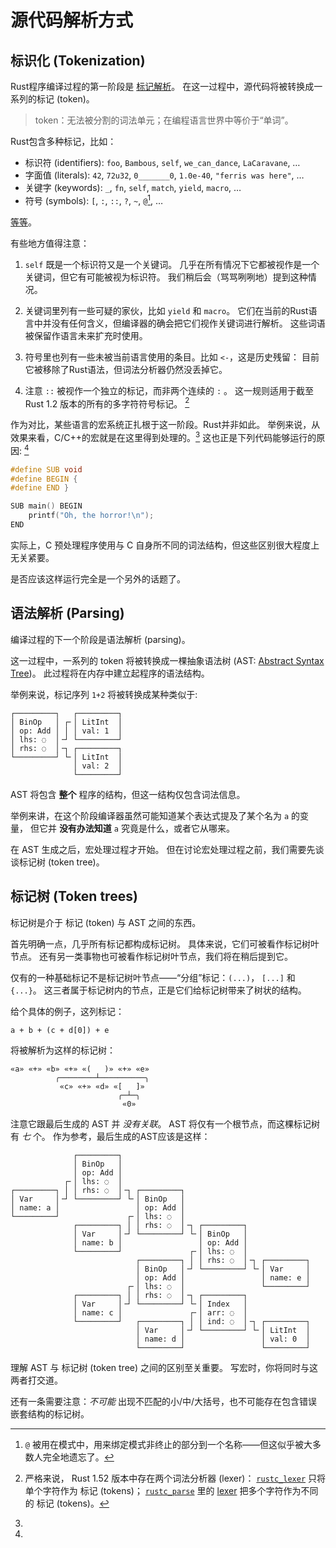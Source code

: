 <!-- toc -->

# 源代码解析方式

## 标识化 (Tokenization)

Rust程序编译过程的第一阶段是 [标记解析][tokenization]。
在这一过程中，源代码将被转换成一系列的标记 (token)。

> token：无法被分割的词法单元；在编程语言世界中等价于“单词”。

Rust包含多种标记，比如：

* 标识符 (identifiers): `foo`, `Bambous`, `self`, `we_can_dance`, `LaCaravane`, …
* 字面值 (literals): `42`, `72u32`, `0_______0`, `1.0e-40`, `"ferris was here"`, …
* 关键字 (keywords): `_`, `fn`, `self`, `match`, `yield`, `macro`, …
* 符号   (symbols): `[`, `:`, `::`, `?`, `~`, `@`[^wither-at], …

[等等](https://doc.rust-lang.org/stable/reference/macros-by-example.html#metavariables)。

有些地方值得注意：

1. `self` 既是一个标识符又是一个关键词。
几乎在所有情况下它都被视作是一个关键词，但它有可能被视为标识符。
我们稍后会（骂骂咧咧地）提到这种情况。

2. 关键词里列有一些可疑的家伙，比如 `yield` 和 `macro`。
它们在当前的Rust语言中并没有任何含义，但编译器的确会把它们视作关键词进行解析。
这些词语被保留作语言未来扩充时使用。

3. 符号里也列有一些未被当前语言使用的条目。比如 `<-`，这是历史残留：
目前它被移除了Rust语法，但词法分析器仍然没丢掉它。

4. 注意 `::` 被视作一个独立的标记，而非两个连续的 `:` 。
这一规则适用于截至 Rust 1.2 版本的所有的多字符符号标记。
[^two-lexers]

[^wither-at]: `@` 被用在模式中，用来绑定模式非终止的部分到一个名称——但这似乎被大多数人完全地遗忘了。

[^two-lexers]: 严格来说， Rust 1.52 版本中存在两个词法分析器 (lexer)：
[`rustc_lexer`] 只将单个字符作为 标记 (tokens)；
[`rustc_parse`] 里的 [lexer] 把多个字符作为不同的 标记 (tokens)。

作为对比，某些语言的宏系统正扎根于这一阶段。Rust并非如此。
举例来说，从效果来看，C/C++的宏就是在这里得到处理的。[^lies-damn-lies-cpp]
这也正是下列代码能够运行的原因:
[^cpp-it-seemed-like-a-good-idea-at-the-time]

```c
#define SUB void
#define BEGIN {
#define END }

SUB main() BEGIN
    printf("Oh, the horror!\n");
END
```

[^lies-damn-lies-cpp]: 
实际上，C 预处理程序使用与 C 自身所不同的词法结构，但这些区别很大程度上无关紧要。

[^cpp-it-seemed-like-a-good-idea-at-the-time]: 
是否应该这样运行完全是一个另外的话题了。

## 语法解析 (Parsing)

编译过程的下一个阶段是语法解析 (parsing)。

这一过程中，一系列的 token 将被转换成一棵抽象语法树 (AST: [Abstract Syntax Tree](AST))。
此过程将在内存中建立起程序的语法结构。

举例来说，标记序列 `1+2` 将被转换成某种类似于:

```text
┌─────────┐   ┌─────────┐
│ BinOp   │ ┌╴│ LitInt  │
│ op: Add │ │ │ val: 1  │
│ lhs: ◌  │╶┘ └─────────┘
│ rhs: ◌  │╶┐ ┌─────────┐
└─────────┘ └╴│ LitInt  │
              │ val: 2  │
              └─────────┘
```

AST 将包含 **整个** 程序的结构，但这一结构仅包含词法信息。

举例来讲，在这个阶段编译器虽然可能知道某个表达式提及了某个名为 `a` 的变量，
但它并 **没有办法知道** `a` 究竟是什么，或者它从哪来。

在 AST 生成之后，宏处理过程才开始。
但在讨论宏处理过程之前，我们需要先谈谈标记树 (token tree)。

## 标记树 (Token trees)

标记树是介于 标记 (token) 与 AST 之间的东西。

首先明确一点，几乎所有标记都构成标记树。
具体来说，它们可被看作标记树叶节点。
还有另一类事物也可被看作标记树叶节点，我们将在稍后提到它。

仅有的一种基础标记不是标记树叶节点——“分组”标记：`(...)`， `[...]` 和 `{...}`。
这三者属于标记树内的节点，正是它们给标记树带来了树状的结构。

给个具体的例子，这列标记：

```text
a + b + (c + d[0]) + e
```

将被解析为这样的标记树：

```text
«a» «+» «b» «+» «(   )» «+» «e»
          ╭────────┴──────────╮
           «c» «+» «d» «[   ]»
                        ╭─┴─╮
                         «0»
```

注意它跟最后生成的 AST 并 *没有关联*。
AST 将仅有一个根节点，而这棵标记树有 *七* 个。
作为参考，最后生成的AST应该是这样：

```text
              ┌─────────┐
              │ BinOp   │
              │ op: Add │
            ┌╴│ lhs: ◌  │
┌─────────┐ │ │ rhs: ◌  │╶┐ ┌─────────┐
│ Var     │╶┘ └─────────┘ └╴│ BinOp   │
│ name: a │                 │ op: Add │
└─────────┘               ┌╴│ lhs: ◌  │
              ┌─────────┐ │ │ rhs: ◌  │╶┐ ┌─────────┐
              │ Var     │╶┘ └─────────┘ └╴│ BinOp   │
              │ name: b │                 │ op: Add │
              └─────────┘               ┌╴│ lhs: ◌  │
                            ┌─────────┐ │ │ rhs: ◌  │╶┐ ┌─────────┐
                            │ BinOp   │╶┘ └─────────┘ └╴│ Var     │
                            │ op: Add │                 │ name: e │
                          ┌╴│ lhs: ◌  │                 └─────────┘
              ┌─────────┐ │ │ rhs: ◌  │╶┐ ┌─────────┐
              │ Var     │╶┘ └─────────┘ └╴│ Index   │
              │ name: c │               ┌╴│ arr: ◌  │
              └─────────┘   ┌─────────┐ │ │ ind: ◌  │╶┐ ┌─────────┐
                            │ Var     │╶┘ └─────────┘ └╴│ LitInt  │
                            │ name: d │                 │ val: 0  │
                            └─────────┘                 └─────────┘
```

理解 AST 与 标记树 (token tree) 之间的区别至关重要。
写宏时，你将同时与这两者打交道。

还有一条需要注意：*不可能* 出现不匹配的小/中/大括号，也不可能存在包含错误嵌套结构的标记树。

[tokenization]: https://en.wikipedia.org/wiki/Lexical_analysis#Tokenization
[reserved]: https://doc.rust-lang.org/reference/keywords.html#reserved-keywords
[`rustc_lexer`]: https://github.com/rust-lang/rust/tree/master/compiler/rustc_lexer
[`rustc_parse`]: https://github.com/rust-lang/rust/tree/master/compiler/rustc_parse
[lexer]: https://github.com/rust-lang/rust/tree/master/compiler/rustc_parse/src/lexer
[Abstract Syntax Tree]: https://en.wikipedia.org/wiki/Abstract_syntax_tree
